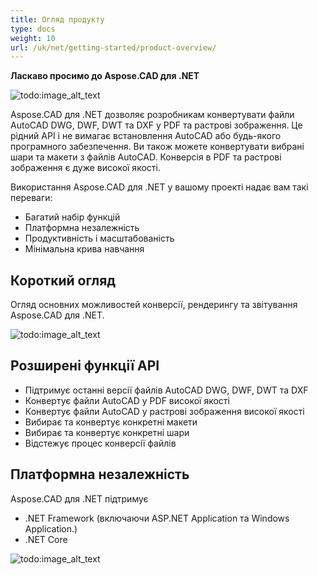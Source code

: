 ```yaml
---
title: Огляд продукту
type: docs
weight: 10
url: /uk/net/getting-started/product-overview/
---
```


**Ласкаво просимо до Aspose.CAD для .NET**

![todo:image_alt_text](/_assets/home_1.png)

Aspose.CAD для .NET дозволяє розробникам конвертувати файли AutoCAD DWG, DWF, DWT та DXF у PDF та растрові зображення. Це рідний API і не вимагає встановлення AutoCAD або будь-якого програмного забезпечення. Ви також можете конвертувати вибрані шари та макети з файлів AutoCAD. Конверсія в PDF та растрові зображення є дуже високої якості.

Використання Aspose.CAD для .NET у вашому проекті надає вам такі переваги:

- Багатий набір функцій
- Платформна незалежність
- Продуктивність і масштабованість
- Мінімальна крива навчання




## **Короткий огляд**
Огляд основних можливостей конверсії, рендерингу та звітування Aspose.CAD для .NET.

![todo:image_alt_text](/_assets/net/product-overview_2.png)
## **Розширені функції API**
- Підтримує останні версії файлів AutoCAD DWG, DWF, DWT та DXF
- Конвертує файли AutoCAD у PDF високої якості
- Конвертує файли AutoCAD у растрові зображення високої якості
- Вибирає та конвертує конкретні макети
- Вибирає та конвертує конкретні шари
- Відстежує процес конверсії файлів
## **Платформна незалежність**
Aspose.CAD для .NET підтримує

- .NET Framework (включаючи ASP.NET Application та Windows Application.)
- .NET Core

![todo:image_alt_text](/_assets/net/product-overview_3.png)
